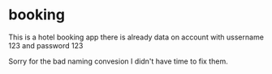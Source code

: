 # booking
This is a hotel booking app there is already data on account with ussername 123 and password 123

Sorry for the bad naming convesion I didn't have time to fix them.
